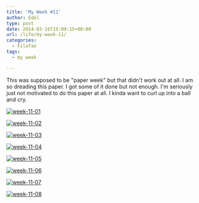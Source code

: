 ```yaml
---
title: 'My Week #11'
author: Edel
type: post
date: 2014-03-16T15:09:15+00:00
url: /life/my-week-11/
categories:
  - Filofax
tags:
  - my week

---
```

This was supposed to be "paper week" but that didn't work out at all. I am so dreading this paper. I got some of it done but not enough. I'm seriously just not motivated to do this paper at all. I kinda want to curl up into a ball and cry.

[<img src="http://scattered.me/wp-content/uploads/2014/03/week-11-01.png" alt="week-11-01" class="img-responsive" />][1]

[<img src="http://scattered.me/wp-content/uploads/2014/03/week-11-02.png" alt="week-11-02" class="img-responsive" />][2]

[<img src="http://scattered.me/wp-content/uploads/2014/03/week-11-03.png" alt="week-11-03" class="img-responsive" />][3]

[<img src="http://scattered.me/wp-content/uploads/2014/03/week-11-04.png" alt="week-11-04" class="img-responsive" />][4]

[<img src="http://scattered.me/wp-content/uploads/2014/03/week-11-05.png" alt="week-11-05" class="img-responsive" />][5]

[<img src="http://scattered.me/wp-content/uploads/2014/03/week-11-06.png" alt="week-11-06" class="img-responsive" />][6]

[<img src="http://scattered.me/wp-content/uploads/2014/03/week-11-07.png" alt="week-11-07" class="img-responsive" />][7]

[<img src="http://scattered.me/wp-content/uploads/2014/03/week-11-08.png" alt="week-11-08" class="img-responsive" />][8]




 [1]: http://scattered.me/wp-content/uploads/2014/03/week-11-01.png
 [2]: http://scattered.me/wp-content/uploads/2014/03/week-11-02.png
 [3]: http://scattered.me/wp-content/uploads/2014/03/week-11-03.png
 [4]: http://scattered.me/wp-content/uploads/2014/03/week-11-04.png
 [5]: http://scattered.me/wp-content/uploads/2014/03/week-11-05.png
 [6]: http://scattered.me/wp-content/uploads/2014/03/week-11-06.png
 [7]: http://scattered.me/wp-content/uploads/2014/03/week-11-07.png
 [8]: http://scattered.me/wp-content/uploads/2014/03/week-11-08.png